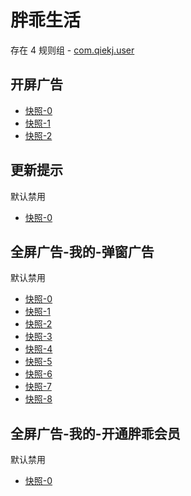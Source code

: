 # 胖乖生活

存在 4 规则组 - [com.qiekj.user](/src/apps/com.qiekj.user.ts)

## 开屏广告

- [快照-0](https://i.gkd.li/import/12903088)
- [快照-1](https://i.gkd.li/import/12903086)
- [快照-2](https://i.gkd.li/import/12903095)

## 更新提示

默认禁用

- [快照-0](https://i.gkd.li/import/13435011)

## 全屏广告-我的-弹窗广告

默认禁用

- [快照-0](https://i.gkd.li/import/14304573)
- [快照-1](https://i.gkd.li/import/14321282)
- [快照-2](https://i.gkd.li/import/14459980)
- [快照-3](https://i.gkd.li/import/14460112)
- [快照-4](https://i.gkd.li/import/14467391)
- [快照-5](https://i.gkd.li/import/14383463)
- [快照-6](https://i.gkd.li/import/14383477)
- [快照-7](https://i.gkd.li/import/14545261)
- [快照-8](https://i.gkd.li/import/14545318)

## 全屏广告-我的-开通胖乖会员

默认禁用

- [快照-0](https://i.gkd.li/import/14460136)
